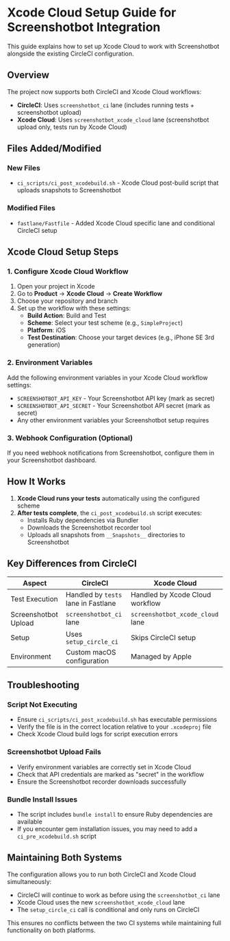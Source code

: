 # Xcode Cloud Setup Guide for Screenshotbot Integration

This guide explains how to set up Xcode Cloud to work with Screenshotbot alongside the existing CircleCI configuration.

## Overview

The project now supports both CircleCI and Xcode Cloud workflows:
- **CircleCI**: Uses `screenshotbot_ci` lane (includes running tests + screenshotbot upload)
- **Xcode Cloud**: Uses `screenshotbot_xcode_cloud` lane (screenshotbot upload only, tests run by Xcode Cloud)

## Files Added/Modified

### New Files
- `ci_scripts/ci_post_xcodebuild.sh` - Xcode Cloud post-build script that uploads snapshots to Screenshotbot

### Modified Files
- `fastlane/Fastfile` - Added Xcode Cloud specific lane and conditional CircleCI setup

## Xcode Cloud Setup Steps

### 1. Configure Xcode Cloud Workflow
1. Open your project in Xcode
2. Go to **Product** → **Xcode Cloud** → **Create Workflow**
3. Choose your repository and branch
4. Set up the workflow with these settings:
   - **Build Action**: Build and Test
   - **Scheme**: Select your test scheme (e.g., `SimpleProject`)
   - **Platform**: iOS
   - **Test Destination**: Choose your target devices (e.g., iPhone SE 3rd generation)

### 2. Environment Variables
Add the following environment variables in your Xcode Cloud workflow settings:
- `SCREENSHOTBOT_API_KEY` - Your Screenshotbot API key (mark as secret)
- `SCREENSHOTBOT_API_SECRET` - Your Screenshotbot API secret (mark as secret)
- Any other environment variables your Screenshotbot setup requires

### 3. Webhook Configuration (Optional)
If you need webhook notifications from Screenshotbot, configure them in your Screenshotbot dashboard.

## How It Works

1. **Xcode Cloud runs your tests** automatically using the configured scheme
2. **After tests complete**, the `ci_post_xcodebuild.sh` script executes:
   - Installs Ruby dependencies via Bundler
   - Downloads the Screenshotbot recorder tool
   - Uploads all snapshots from `__Snapshots__` directories to Screenshotbot

## Key Differences from CircleCI

| Aspect | CircleCI | Xcode Cloud |
|--------|----------|-------------|
| Test Execution | Handled by `tests` lane in Fastlane | Handled by Xcode Cloud workflow |
| Screenshotbot Upload | `screenshotbot_ci` lane | `screenshotbot_xcode_cloud` lane |
| Setup | Uses `setup_circle_ci` | Skips CircleCI setup |
| Environment | Custom macOS configuration | Managed by Apple |

## Troubleshooting

### Script Not Executing
- Ensure `ci_scripts/ci_post_xcodebuild.sh` has executable permissions
- Verify the file is in the correct location relative to your `.xcodeproj` file
- Check Xcode Cloud build logs for script execution errors

### Screenshotbot Upload Fails
- Verify environment variables are correctly set in Xcode Cloud
- Check that API credentials are marked as "secret" in the workflow
- Ensure the Screenshotbot recorder downloads successfully

### Bundle Install Issues
- The script includes `bundle install` to ensure Ruby dependencies are available
- If you encounter gem installation issues, you may need to add a `ci_pre_xcodebuild.sh` script

## Maintaining Both Systems

The configuration allows you to run both CircleCI and Xcode Cloud simultaneously:
- CircleCI will continue to work as before using the `screenshotbot_ci` lane
- Xcode Cloud uses the new `screenshotbot_xcode_cloud` lane
- The `setup_circle_ci` call is conditional and only runs on CircleCI

This ensures no conflicts between the two CI systems while maintaining full functionality on both platforms.